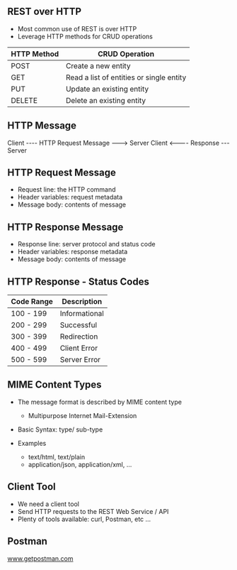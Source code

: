 
## REST over HTTP

- Most common use of REST is over HTTP
- Leverage HTTP methods for CRUD operations


| HTTP Method | CRUD Operation                           |
| ----------- | ---------------------------------------- |
| POST        | Create a new entity                      |
| GET         | Read a list of entities or single entity |
| PUT         | Update an existing entity                |
| DELETE      | Delete an existing entity                |


## HTTP Message

Client ---- HTTP Request Message ---> Server
Client <---- Response --- Server

## HTTP Request Message

- Request line: the HTTP command
- Header variables: request metadata
- Message body: contents of message

## HTTP Response Message

- Response line: server protocol and status code
- Header variables: response metadata
- Message body: contents of message

## HTTP Response - Status Codes

| Code Range | Description   |
| ---------- | ------------- |
| 100 - 199  | Informational |
| 200 - 299  | Successful    |
| 300 - 399  | Redirection   |
| 400 - 499  | Client Error  |
| 500 - 599  | Server Error  |

## MIME Content Types

- The message format is described by MIME content type
	- Multipurpose Internet Mail-Extension

- Basic Syntax: type/ sub-type

- Examples
	- text/html, text/plain
	- application/json, application/xml, ...

## Client Tool

- We need a client tool
- Send HTTP requests to the REST Web Service / API
- Plenty of tools available: curl, Postman, etc ...

## Postman

www.getpostman.com
